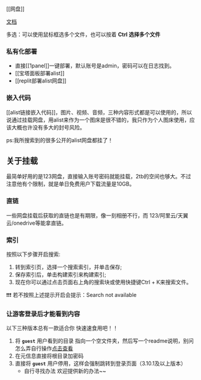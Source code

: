 [[网盘]]


[文档](https://alist.nn.ci/zh/guide/drivers/common.html)


多选：可以使用鼠标框选多个文件，也可以按着 **Ctrl 选择多个文件**
### 私有化部署
- 直接[[1panel]]一键部署，默认账号是admin，密码可以在日志找到。
- [[宝塔面板部署alist]]
- [[replit部署alist网盘]]

### 嵌入代码

[[alist链接嵌入代码]]，图片、视频、音频，三种内容形式都是可以使用的，所以说通过挂载网盘，用alist来作为一个图床是很不错的，我只作为个人图床使用，应该大概也许没有多大的封号风险。

ps:我所搜索到的很多公开的alist网盘都挂了！
## 关于挂载
最简单好用的是123网盘，直接输入账号密码就能挂载，2tb的空间也够大。不过注意他有个限制，就是单日免费用户下载流量是10GB。

### 直链
一些网盘挂载后获取的直链也是有期限，像一刻相册不行，而 123/阿里云/天翼云/onedrive等能拿直链。

### 索引
按照以下步骤开启搜索:
1. 转到索引页，选择一个搜索索引，并单击保存;
2. 保存索引后，单击构建索引来构建索引;
3. 现在你可以通过点击页面右上角的搜索块或使用快捷键Ctrl + K来搜索文件。

❗❗❗ 若不按照上述提示开启会提示：Search not available

### 让游客登录后才能看到内容

以下三种版本总有一款适合你 快速速食用吧！！

1. 将 **`guest`** 用户看到的目录 指向一个空文件夹，然后写一个readme说明，别问怎么弄自行操作[点击查看](https://alist.nn.ci/zh/faq/why.html#%E5%A6%82%E4%BD%95%E6%96%B0%E5%BB%BA%E4%B8%80%E4%B8%AA%E5%AE%8C%E5%85%A8%E7%A9%BA%E7%99%BD%E7%9A%84%E6%96%87%E4%BB%B6%E5%A4%B9)
2. 在元信息直接将根目录加密码
3. 直接将 **`guest`** 用户停用，这样会强制跳转到登录页面（3.10.1及以上版本）
    - 自行寻找办法 欢迎提供新的办法~~
